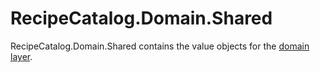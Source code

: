 ﻿# RecipeCatalog.Domain.Shared

RecipeCatalog.Domain.Shared contains the value objects for the [domain layer](../RecipeCatalog.Domain/).